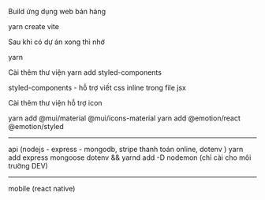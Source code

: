 Build ứng dụng web bán hàng

yarn create vite

Sau khi có dự án xong thì nhớ

yarn

Cài thêm thư viện yarn add styled-components

styled-components - hỗ trợ viết css inline trong file jsx

Cài thêm thư viện hỗ trợ icon

yarn add @mui/material @mui/icons-material
yarn add @emotion/react @emotion/styled

---

api (nodejs - express - mongodb, stripe thanh toán online, dotenv )
yarn add express mongoose dotenv
&&
yarnd add -D nodemon (chỉ cài cho môi trường DEV)

---

mobile (react native)
